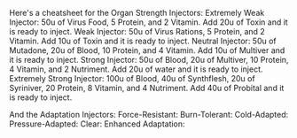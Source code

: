 Here's a cheatsheet for the Organ Strength Injectors:
Extremely Weak Injector: 50u of Virus Food, 5 Protein, and 2 Vitamin. Add 20u of Toxin and it is ready to inject.
Weak Injector: 50u of Virus Rations, 5 Protein, and 2 Vitamin. Add 10u of Toxin and it is ready to inject.
Neutral Injector: 50u of Mutadone, 20u of Blood, 10 Protein, and 4 Vitamin. Add 10u of Multiver and it is ready to inject.
Strong Injector: 50u of Blood, 20u of Multiver, 10 Protein, 4 Vitamin, and 2 Nutriment. Add 20u of water and it is ready to inject.
Extremely Strong Injector: 100u of Blood, 40u of Synthflesh, 20u of Syriniver, 20 Protein, 8 Vitamin, and 4 Nutriment. Add 40u of Probital and it is ready to inject.

And the Adaptation Injectors:
Force-Resistant:
Burn-Tolerant:
Cold-Adapted:
Pressure-Adapted:
Clear:
Enhanced Adaptation:
